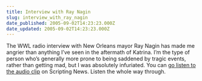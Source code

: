 ```yaml
---
title: Interview with Ray Nagin
slug: interview_with_ray_nagin
date_published: 2005-09-02T14:23:23.000Z
date_updated: 2005-09-02T14:23:23.000Z
---
```


The WWL radio interview with New Orleans mayor Ray Nagin has made me angrier than anything I’ve seen in the aftermath of Katrina. I’m the type of person who’s generally more prone to being saddened by tragic events, rather than getting mad, but I was absolutely infuriated. You can [go listen to the audio clip](http://archive.scripting.com/2005/09/02#When:11:43:48AM) on Scripting News. Listen the whole way through.
